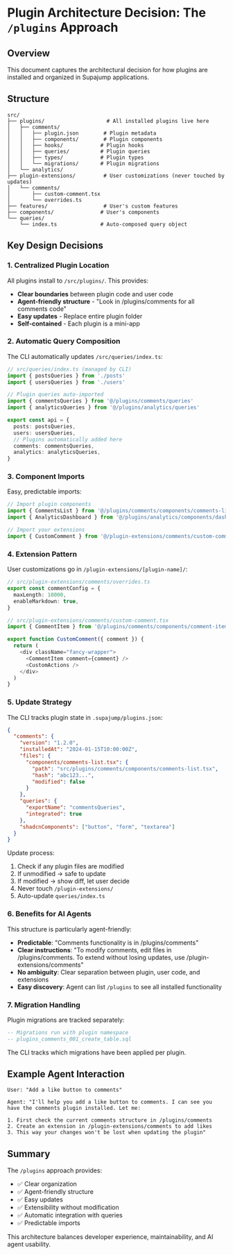# Plugin Architecture Decision: The `/plugins` Approach

## Overview

This document captures the architectural decision for how plugins are installed and organized in Supajump applications.

## Structure

```
src/
├── plugins/                    # All installed plugins live here
│   ├── comments/
│   │   ├── plugin.json        # Plugin metadata
│   │   ├── components/        # Plugin components
│   │   ├── hooks/            # Plugin hooks
│   │   ├── queries/          # Plugin queries
│   │   ├── types/            # Plugin types
│   │   └── migrations/       # Plugin migrations
│   └── analytics/
├── plugin-extensions/         # User customizations (never touched by updates)
│   └── comments/
│       ├── custom-comment.tsx
│       └── overrides.ts
├── features/                  # User's custom features
├── components/               # User's components
└── queries/
    └── index.ts              # Auto-composed query object

```

## Key Design Decisions

### 1. Centralized Plugin Location

All plugins install to `/src/plugins/`. This provides:
- **Clear boundaries** between plugin code and user code
- **Agent-friendly structure** - "Look in /plugins/comments for all comments code"
- **Easy updates** - Replace entire plugin folder
- **Self-contained** - Each plugin is a mini-app

### 2. Automatic Query Composition

The CLI automatically updates `/src/queries/index.ts`:

```typescript
// src/queries/index.ts (managed by CLI)
import { postsQueries } from './posts'
import { usersQueries } from './users'

// Plugin queries auto-imported
import { commentsQueries } from '@/plugins/comments/queries'
import { analyticsQueries } from '@/plugins/analytics/queries'

export const api = {
  posts: postsQueries,
  users: usersQueries,
  // Plugins automatically added here
  comments: commentsQueries,
  analytics: analyticsQueries,
}
```

### 3. Component Imports

Easy, predictable imports:

```typescript
// Import plugin components
import { CommentsList } from '@/plugins/comments/components/comments-list'
import { AnalyticsDashboard } from '@/plugins/analytics/components/dashboard'

// Import your extensions
import { CustomComment } from '@/plugin-extensions/comments/custom-comment'
```

### 4. Extension Pattern

User customizations go in `/plugin-extensions/[plugin-name]/`:

```typescript
// src/plugin-extensions/comments/overrides.ts
export const commentConfig = {
  maxLength: 10000,
  enableMarkdown: true,
}

// src/plugin-extensions/comments/custom-comment.tsx
import { CommentItem } from '@/plugins/comments/components/comment-item'

export function CustomComment({ comment }) {
  return (
    <div className="fancy-wrapper">
      <CommentItem comment={comment} />
      <CustomActions />
    </div>
  )
}
```

### 5. Update Strategy

The CLI tracks plugin state in `.supajump/plugins.json`:

```json
{
  "comments": {
    "version": "1.2.0",
    "installedAt": "2024-01-15T10:00:00Z",
    "files": {
      "components/comments-list.tsx": {
        "path": "src/plugins/comments/components/comments-list.tsx",
        "hash": "abc123...",
        "modified": false
      }
    },
    "queries": {
      "exportName": "commentsQueries",
      "integrated": true
    },
    "shadcnComponents": ["button", "form", "textarea"]
  }
}
```

Update process:
1. Check if any plugin files are modified
2. If unmodified → safe to update
3. If modified → show diff, let user decide
4. Never touch `/plugin-extensions/`
5. Auto-update `queries/index.ts`

### 6. Benefits for AI Agents

This structure is particularly agent-friendly:

- **Predictable**: "Comments functionality is in /plugins/comments"
- **Clear instructions**: "To modify comments, edit files in /plugins/comments. To extend without losing updates, use /plugin-extensions/comments"
- **No ambiguity**: Clear separation between plugin, user code, and extensions
- **Easy discovery**: Agent can list `/plugins` to see all installed functionality

### 7. Migration Handling

Plugin migrations are tracked separately:

```sql
-- Migrations run with plugin namespace
-- plugins_comments_001_create_table.sql
```

The CLI tracks which migrations have been applied per plugin.

## Example Agent Interaction

```
User: "Add a like button to comments"

Agent: "I'll help you add a like button to comments. I can see you have the comments plugin installed. Let me:

1. First check the current comments structure in /plugins/comments
2. Create an extension in /plugin-extensions/comments to add likes
3. This way your changes won't be lost when updating the plugin"
```

## Summary

The `/plugins` approach provides:
- ✅ Clear organization
- ✅ Agent-friendly structure  
- ✅ Easy updates
- ✅ Extensibility without modification
- ✅ Automatic integration with queries
- ✅ Predictable imports

This architecture balances developer experience, maintainability, and AI agent usability.